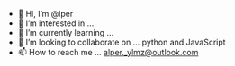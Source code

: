 - 👋 Hi, I’m @lper    
- 👀 I’m interested in ...  
- 🌱 I’m currently learning ...
- 💞️ I’m looking to collaborate on ... python and JavaScript
- 📫 How to reach me ... alper._ylmz@outlook.com

<!---
istidat/istidat is a ✨ special ✨ repository because its `README.md` (this file) appears on your GitHub profile.
You can click the Preview link to take a look at your changes.
--->
